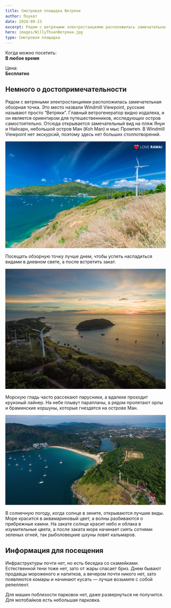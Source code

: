 ```yaml
---
title: Смотровая площадка Ветряки
author: Пхукет
date: 2020-09-23
excerpt: Рядом с ветряными электростанциями расположилась замечательная обзорная точка. Отсюда вид открывается на пляж Януи и Найхарн, и видно небольшой остров Ман (Koh Man) и мыс Промтеп.
hero: images/WillyThuanВетряки.jpg
type: Смотровая площадка
---
```

Когда можно посетить:  
**В любое время**

Цена:  
**Бесплатно**

## Немного о достопримечательности
Рядом с ветряными электростанциями расположилась замечательная обзорная точка. Это место назвали Windmill Viewpoint, русские называют просто “Ветряки”. Главный ветрогенератор видно издалека, и он является ориентиром для путешественников, исследующих остров самостоятельно.
Отсюда открывается замечательный  вид на пляж Януи и Найхарн, небольшой остров Ман (Koh Man) и мыс Промтеп. В Windmill Viewpoint нет экскурсий, поэтому здесь нет больших столпотворений.

![WindWill View Point Смотровая площадка Ветряки](images/loverawai.com1Ветряки.jpg "Закат. Источник tourister.ru")

Посещать обзорную точку лучше днем, чтобы успеть насладиться видами в дневном свете, а после встретить закат.

![WindWill View Point Смотровая площадка Ветряки](images/tourister.ru1Ветряки.jpg "Закат. Источник tourister.ru")

Морскую гладь часто рассекают парусники, а вдалеке проходит круизный лайнер. На небе плывут парапланы, а рядом пролетают орлы и браминские коршуны, которые гнездятся на острове Ман.

![WindWill View Point Смотровая площадка Ветряки](images/thaiinfo.proВетряки.jpg "Закат. Источник tourister.ru")

В солнечную погоду, когда солнце в зените, открываются лучшие виды. Море красится в аквамариновый цвет, а волны разбиваются о прибрежные камни. На закате солнце красит небо и облака в изумительные цвета, а после заката море начинает сиять сотнями зеленых огней, так рыболовецкие шхуны ловят кальмаров.

 
## Информация для посещения
Инфраструктуры почти нет, но есть беседка со скамейками.  Естественной тени тоже нет, зато от жары спасает бриз. Днем бывают продавцы мороженого и напитков, а вечером почти никого нет, зато появляются комары и начинают кусать — лучше возьмите с собой репеллент.  


Для машин поблизости парковок нет, даже развернуться не получится. Для мотобайков есть небольшая парковка.

